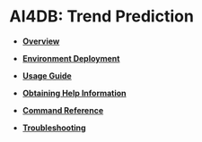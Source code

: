 # AI4DB: Trend Prediction<a name="EN-US_TOPIC_0000001195431216"></a>

-   **[Overview](overview-11.md)**  

-   **[Environment Deployment](environment-deployment-12.md)**  

-   **[Usage Guide](usage-guide-13.md)**  

-   **[Obtaining Help Information](obtaining-help-information-14.md)**  

-   **[Command Reference](command-reference-15.md)**  

-   **[Troubleshooting](troubleshooting-16.md)**  


